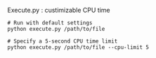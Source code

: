 




Execute.py : 
  custimizable CPU time 
  ```
  # Run with default settings
python execute.py /path/to/file

# Specify a 5-second CPU time limit
python execute.py /path/to/file --cpu-limit 5
  ```
